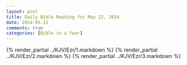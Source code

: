 ```yaml
---
layout: post
title: Daily Bible Reading for May 22, 2014
date: 2014-05-22
comments: true
categories: [Bible in a Year]
---
```

{% render_partial ../KJV/Ezr/1.markdown %}
{% render_partial ../KJV/Ezr/2.markdown %}
{% render_partial ../KJV/Ezr/3.markdown %}
